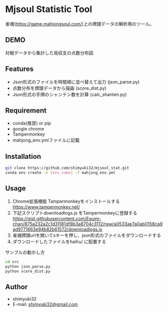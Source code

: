 # Mjsoul Statistic Tool

雀魂(https://game.mahjongsoul.com/)上の牌譜データの解析用のツール。


## DEMO

対戦データから集計した局収支の点数分布図

## Features
* Json形式のファイルを時間順に並べ替えて出力 (json_parse.py)
* 点数分布を牌譜データから描画 (score_dist.py)
* Json形式の手牌のシャンテン数を計算 (calc_shanten.py)

## Requirement

* conda(推奨) or pip
* google chrome 
* Tampermonkey
* mahjong_env.ymlファイルに記載

## Installation

```bash
git clone https://github.com/shimyuki32/mjsoul_stat.git
conda env create -n [env_name] -f mahjong_env.yml
```

## Usage
1. Chrome拡張機能 Tampermonkeyをインストールする
https://www.tampermonkey.net/
2. 下記スクリプトdownloadlogs.js をTampermonkeyに登録する
https://gist.githubusercontent.com/Equim-chan/875a232a2c1d31181df8b3a8704c3112/raw/a0533ae7a0ab0158ca9ad9771663e94b82b61572/downloadlogs.js
3. 雀魂牌譜urlを開いてsキーを押し、json形式のファイルをダウンロードする
4. ダウンロードしたファイルをhaihu/ に配置する

サンプルの動かし方
```bash
cd src
python json_parse.py
python score_dist.py
```
## Author
* shimyuki32
* E-mail: shimyuki32@gmail.com
